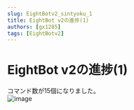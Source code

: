 ```yaml
---
slug: EightBotv2_sintyoku_1
title: EightBot v2の進捗(1)
authors: [gx1285]
tags: [EightBotv2]
---
```


# EightBot v2の進捗(1)
コマンド数が15個になりました。<br/>
![image](https://user-images.githubusercontent.com/78240988/199490515-72a37978-5eb4-4d59-97cf-50c365fb867d.png)
